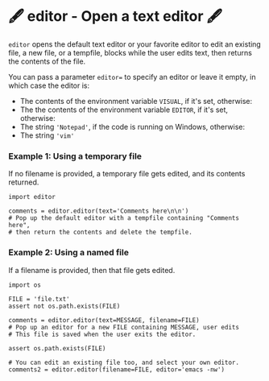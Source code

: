 # 🖋 editor - Open a text editor 🖋

`editor` opens the default text editor or your favorite editor to edit an existing file,
a new file, or a tempfile, blocks while the user edits text, then returns the contents
of the file.

You can pass a parameter `editor=` to specify an editor or leave it empty, in which
case the editor is:

* The contents of the environment variable `VISUAL`, if it's set, otherwise:
* The the contents of the environment variable `EDITOR`, if it's set, otherwise:
* The string `'Notepad'`, if the code is running on Windows, otherwise:
* The string `'vim'`

### Example 1: Using a temporary file

If no filename is provided, a temporary file gets edited, and its contents
returned.

    import editor

    comments = editor.editor(text='Comments here\n\n')
    # Pop up the default editor with a tempfile containing "Comments here",
    # then return the contents and delete the tempfile.

### Example 2: Using a named file

If a filename is provided, then that file gets edited.

    import os

    FILE = 'file.txt'
    assert not os.path.exists(FILE)

    comments = editor.editor(text=MESSAGE, filename=FILE)
    # Pop up an editor for a new FILE containing MESSAGE, user edits
    # This file is saved when the user exits the editor.

    assert os.path.exists(FILE)

    # You can edit an existing file too, and select your own editor.
    comments2 = editor.editor(filename=FILE, editor='emacs -nw')

